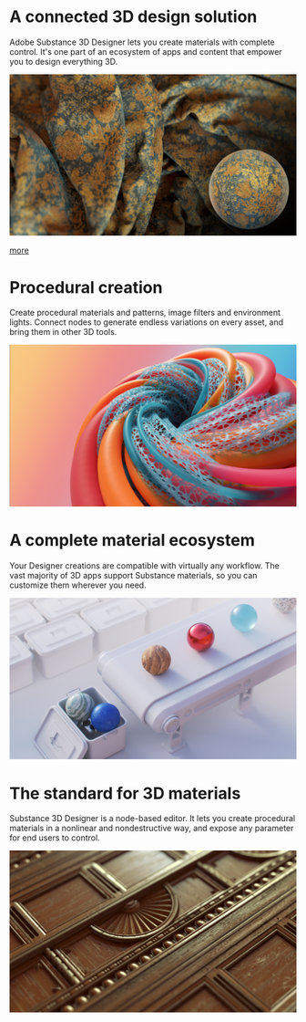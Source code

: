 # A connected 3D design solution
Adobe Substance 3D Designer lets you create materials with complete control. It's one part of an ecosystem of apps and content that empower you to design everything 3D.

![visual](feature_1.png)

[more](https://www.adobe.com/go/substance-3d-ccd-banner)

# Procedural creation
Create procedural materials and patterns, image filters and environment lights. Connect nodes to generate endless variations on every asset, and bring them in other 3D tools.

![visual](feature_2.png)

# A complete material ecosystem
Your Designer creations are compatible with virtually any workflow. The vast majority of 3D apps support Substance materials, so you can customize them wherever you need.

![visual](feature_3.png)

# The standard for 3D materials
Substance 3D Designer is a node-based editor. It lets you create procedural materials in a nonlinear and nondestructive way, and expose any parameter for end users to control.

![visual](feature_4.png)
